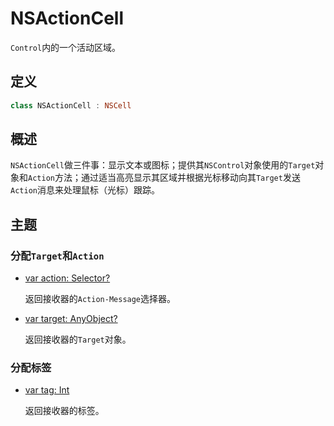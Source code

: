 # NSActionCell

`Control`内的一个活动区域。

## 定义

```swift
class NSActionCell : NSCell
```

## 概述

`NSActionCell`做三件事：显示文本或图标；提供其`NSControl`对象使用的`Target`对象和`Action`方法；通过适当高亮显示其区域并根据光标移动向其`Target`发送`Action`消息来处理鼠标（光标）跟踪。

## 主题

### 分配`Target`和`Action`

* [var action: Selector?](./1531427-action.md)

    返回接收器的`Action-Message`选择器。

* [var target: AnyObject?](./1535837-target.md)

    返回接收器的`Target`对象。

### 分配标签

* [var tag: Int](./1535314-tag.md)

    返回接收器的标签。